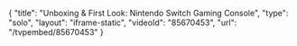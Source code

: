 {
    "title": "Unboxing & First Look: Nintendo Switch Gaming Console",
    "type": "solo",
    "layout": "iframe-static",
    "videoId": "85670453",
    "url": "\/tvpembed\/85670453"
}